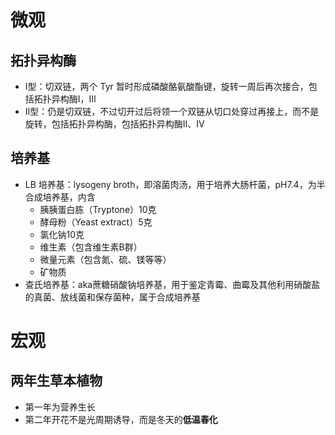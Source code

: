 # 微观
## 拓扑异构酶
- Ⅰ型：切双链，两个 Tyr 暂时形成磷酸酪氨酸酯键，旋转一周后再次接合，包括拓扑异构酶Ⅰ，Ⅲ
- Ⅱ型：仍是切双链，不过切开过后将领一个双链从切口处穿过再接上，而不是旋转，包括拓扑异构酶，包括拓扑异构酶Ⅱ、Ⅳ
## 培养基
- LB 培养基：lysogeny broth，即溶菌肉汤，用于培养大肠杆菌，pH7.4，为半合成培养基，内含
	- 胰胰蛋白胨（Tryptone）10克
	- 酵母粉（Yeast extract）5克
	- 氯化钠10克
	- 维生素（包含维生素B群）
	- 微量元素（包含氮、硫、镁等等）
	- 矿物质
- 查氏培养基：aka蔗糖硝酸钠培养基，用于鉴定青霉、曲霉及其他利用硝酸盐的真菌、放线菌和保存菌种，属于合成培养基
# 宏观
## 两年生草本植物
- 第一年为营养生长
- 第二年开花不是光周期诱导，而是冬天的**低温春化**